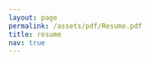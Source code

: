```yaml
---
layout: page
permalink: /assets/pdf/Resume.pdf
title: resume
nav: true
---
```


<a href="/assets/pdf/Resume.pdf" target="_blank">